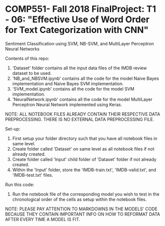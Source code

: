 # COMP551- Fall 2018 FinalProject: T1 - 06: "Effective Use of Word Order for Text Categorization with CNN"
Sentiment Classification using SVM, NB-SVM, and MultiLayer Perceptron Neural Networks

Contents of this repo:

1. 'Dataset' folder contains all the input data files of the IMDB review dataset to be used.
2. 'NB_and_NBSVM.ipynb' contains all the code for the model Naive Bayes implementation and Naive Bayes SVM implementation.
3. 'SVM_model.ipynb' contains all the code for the model SVM implementation.
4. 'NeuralNetwork.ipynb' contains all the code for the model MultiLayer Perceptron Neural Network implemented using Keras.

NOTE: ALL NOTEBOOK FILES ALREADY CONTAIN THEIR RESPECTIVE DATA PREPROCESSING. THERE IS NO EXTERNAL DATA PREPROCESSING FILE.

Set-up:

1. First setup your folder directory such that you have all notebook files in same level.
2. Create folder called 'Dataset' on same level as all notebook files if not already created.
3. Create folder called 'Input' child folder of 'Dataset' folder if not already created.
4. Within the 'Input' folder, store the 'IMDB-train.txt', 'IMDB-valid.txt', and 'IMDB-test.txt' files.

Run this code:

1. Run the notebook file of the corresponding model you wish to test in the chronological order of the cells as setup within the notebook files.

NOTE: PLEASE PAY ATTENTION TO MARKDOWNS IN THE MODELS' CODE BECAUSE THEY CONTAIN IMPORTANT INFO ON HOW TO REFORMAT DATA AFTER EVERY TIME A MODEL IS FIT.
